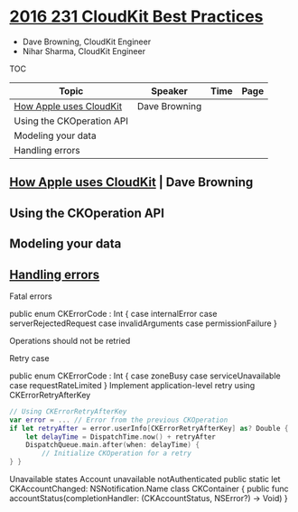 
# [2016 231 CloudKit Best Practices](https://developer.apple.com/videos/play/wwdc2016/231/)

* Dave Browning, CloudKit Engineer
* Nihar Sharma, CloudKit Engineer

TOC


Topic|Speaker|Time|Page
---|---|---|---
[How Apple uses CloudKit](1-how-apple-uses-cloudkit.md) | Dave Browning
Using the CKOperation API|
Modeling your data|
Handling errors|


## [How Apple uses CloudKit](1-how-apple-uses-cloudkit.md) | Dave Browning 


## Using the CKOperation API

## Modeling your data


## [Handling errors](https://developer.apple.com/videos/play/wwdc2016/231/?time=2269)



Fatal errors
 
public enum CKErrorCode : Int {
   case internalError
   case serverRejectedRequest
   case invalidArguments
   case permissionFailure
}

Operations should not be retried



Retry case
  
public enum CKErrorCode : Int {
   case zoneBusy
   case serviceUnavailable
   case requestRateLimited
}
Implement application-level retry using CKErrorRetryAfterKey



```swift
// Using CKErrorRetryAfterKey
var error = ... // Error from the previous CKOperation
if let retryAfter = error.userInfo[CKErrorRetryAfterKey] as? Double {
    let delayTime = DispatchTime.now() + retryAfter
    DispatchQueue.main.after(when: delayTime) {
        // Initialize CKOperation for a retry
} }
```



Unavailable states
Account unavailable
notAuthenticated
public static let CKAccountChanged: NSNotification.Name
class CKContainer {
    public func accountStatus(completionHandler: (CKAccountStatus, NSError?) -> Void)
}

